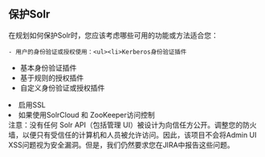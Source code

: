 ## 保护Solr 
<div class="content-intro view-box ">在规划如何保护Solr时，您应该考虑哪些可用的功能或方法适合您：  
  

    - 用户的身份验证或授权使用：<ul><li>Kerberos身份验证插件
- 基本身份验证插件
- 基于规则的授权插件
- 自定义身份验证或授权插件
</li>
    <li>启用S​​SL</li>
    <li>如果使用SolrCloud 和 ZooKeeper访问控制</li>
</ul>
注意：没有任何 Solr API（包括管理 UI）被设计为向信任方公开。调整您的防火墙，以便只有受信任的计算机和人员被允许访问。因此，该项目不会将Admin UI XSS问题视为安全漏洞。但是，我们仍然要求您在JIRA中报告这些问题。  

      
  

      
  
